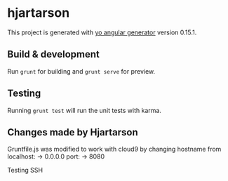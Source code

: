 # hjartarson

This project is generated with [yo angular generator](https://github.com/yeoman/generator-angular)
version 0.15.1.

## Build & development

Run `grunt` for building and `grunt serve` for preview.

## Testing

Running `grunt test` will run the unit tests with karma.

## Changes made by Hjartarson

Gruntfile.js was modified to work with cloud9 by changing hostname from 
    localhost:   -> 0.0.0.0
    port:        -> 8080
    
Testing SSH
